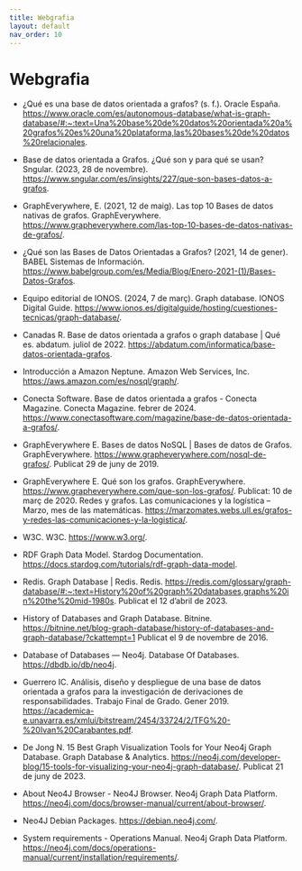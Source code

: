 ```yaml
--- 
title: Webgrafia
layout: default
nav_order: 10
---
```



# Webgrafia

- ¿Qué es una base de datos orientada a grafos? (s. f.). Oracle España. https://www.oracle.com/es/autonomous-database/what-is-graph-database/#:~:text=Una%20base%20de%20datos%20orientada%20a%20grafos%20es%20una%20plataforma,las%20bases%20de%20datos%20relacionales.

- Base de datos orientada a Grafos. ¿Qué son y para qué se usan? Sngular.  (2023, 28 de novembre).  https://www.sngular.com/es/insights/227/que-son-bases-datos-a-grafos.
- GraphEverywhere, E. (2021, 12 de maig). Las top 10 Bases de datos nativas de grafos. GraphEverywhere. https://www.grapheverywhere.com/las-top-10-bases-de-datos-nativas-de-grafos/.

- ¿Qué son las Bases de Datos Orientadas a Grafos? (2021, 14 de gener). BABEL Sistemas de Información. https://www.babelgroup.com/es/Media/Blog/Enero-2021-(1)/Bases-Datos-Grafos.

- Equipo editorial de IONOS. (2024, 7 de març). Graph database. IONOS Digital Guide. https://www.ionos.es/digitalguide/hosting/cuestiones-tecnicas/graph-database/.

- Canadas R. Base de datos orientada a grafos o graph database | Qué es. abdatum. juliol de 2022. https://abdatum.com/informatica/base-datos-orientada-grafos.

- Introducción a Amazon Neptune. Amazon Web Services, Inc. https://aws.amazon.com/es/nosql/graph/.

- Conecta Software. Base de datos orientada a grafos - Conecta Magazine. Conecta Magazine. febrer de 2024. https://www.conectasoftware.com/magazine/base-de-datos-orientada-a-grafos/.

- GraphEverywhere E. Bases de datos NoSQL | Bases de datos de Grafos. GraphEverywhere. https://www.grapheverywhere.com/nosql-de-grafos/. Publicat 29 de juny de 2019.

- GraphEverywhere E. Qué son los grafos. GraphEverywhere. https://www.grapheverywhere.com/que-son-los-grafos/. Publicat: 10 de març de 2020.
Redes y grafos. Las comunicaciones y la logística – Marzo, mes de las matemáticas. https://marzomates.webs.ull.es/grafos-y-redes-las-comunicaciones-y-la-logistica/.

- W3C. W3C. https://www.w3.org/.

- RDF Graph Data Model. Stardog Documentation. https://docs.stardog.com/tutorials/rdf-graph-data-model.

- Redis. Graph Database | Redis. Redis. https://redis.com/glossary/graph-database/#:~:text=History%20of%20graph%20databases,graphs%20in%20the%20mid-1980s. Publicat el 12 d’abril de 2023.

- History of Databases and Graph Database. Bitnine. https://bitnine.net/blog-graph-database/history-of-databases-and-graph-database/?ckattempt=1  Publicat el 9 de novembre de 2016.

- Database of Databases — Neo4j. Database Of Databases. https://dbdb.io/db/neo4j.

- Guerrero IC. Análisis, diseño y despliegue de una base de datos orientada a grafos para la investigación de derivaciones de responsabilidades. Trabajo Final de Grado. Gener 2019. https://academica-e.unavarra.es/xmlui/bitstream/2454/33724/2/TFG%20-%20Ivan%20Carabantes.pdf.

- De Jong N. 15 Best Graph Visualization Tools for Your Neo4j Graph Database. Graph Database & Analytics. https://neo4j.com/developer-blog/15-tools-for-visualizing-your-neo4j-graph-database/. Publicat 21 de juny de 2023.

- About Neo4J Browser - Neo4J Browser. Neo4j Graph Data Platform. https://neo4j.com/docs/browser-manual/current/about-browser/.

- Neo4J Debian Packages. https://debian.neo4j.com/.

- System requirements - Operations Manual. Neo4j Graph Data Platform. https://neo4j.com/docs/operations-manual/current/installation/requirements/.
